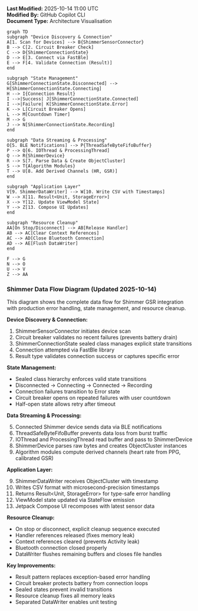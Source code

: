**Last Modified:** 2025-10-14 11:00 UTC  
**Modified By:** GitHub Copilot CLI  
**Document Type:** Architecture Visualisation

```mermaid
graph TD
subgraph "Device Discovery & Connection"
A[1. Scan for Devices] --> B{ShimmerSensorConnector}
B --> C[2. Circuit Breaker Check]
C --> D{ShimmerConnectionState}
D --> E[3. Connect via FastBle]
E --> F[4. Validate Connection (Result)]
end

subgraph "State Management"
G[ShimmerConnectionState.Disconnected] --> H[ShimmerConnectionState.Connecting]
H --> I{Connection Result}
I -->|Success| J[ShimmerConnectionState.Connected]
I -->|Failure| K[ShimmerConnectionState.Error]
K --> L[Circuit Breaker Opens]
L --> M[Countdown Timer]
M --> G
J --> N[ShimmerConnectionState.Recording]
end

subgraph "Data Streaming & Processing"
O[5. BLE Notifications] --> P{ThreadSafeByteFifoBuffer}
P --> Q[6. IOThread & ProcessingThread]
Q --> R{ShimmerDevice}
R --> S[7. Parse Data & Create ObjectCluster]
S --> T{Algorithm Modules}
T --> U[8. Add Derived Channels (HR, GSR)]
end

subgraph "Application Layer"
V[9. ShimmerDataWriter] --> W[10. Write CSV with Timestamps]
W --> X[11. Result<Unit, StorageError>]
X --> Y[12. Update ViewModel State]
Y --> Z[13. Compose UI Updates]
end

subgraph "Resource Cleanup"
AA[On Stop/Disconnect] --> AB[Release Handler]
AB --> AC[Clear Context References]
AC --> AD[Close Bluetooth Connection]
AD --> AE[Flush DataWriter]
end

F --> G
N --> O
U --> V
Z --> AA
```

### Shimmer Data Flow Diagram (Updated 2025-10-14)

This diagram shows the complete data flow for Shimmer GSR integration with production error handling, state management, and resource cleanup.

**Device Discovery & Connection:**

1. ShimmerSensorConnector initiates device scan
2. Circuit breaker validates no recent failures (prevents battery drain)
3. ShimmerConnectionState sealed class manages explicit state transitions
4. Connection attempted via FastBle library
5. Result type validates connection success or captures specific error

**State Management:**

- Sealed class hierarchy enforces valid state transitions
- Disconnected -> Connecting -> Connected -> Recording
- Connection failures transition to Error state
- Circuit breaker opens on repeated failures with user countdown
- Half-open state allows retry after timeout

**Data Streaming & Processing:**

5. Connected Shimmer device sends data via BLE notifications
6. ThreadSafeByteFifoBuffer prevents data loss from burst traffic
7. IOThread and ProcessingThread read buffer and pass to ShimmerDevice
8. ShimmerDevice parses raw bytes and creates ObjectCluster instances
9. Algorithm modules compute derived channels (heart rate from PPG, calibrated GSR)

**Application Layer:**

9. ShimmerDataWriter receives ObjectCluster with timestamp
10. Writes CSV format with microsecond-precision timestamps
11. Returns Result<Unit, StorageError> for type-safe error handling
12. ViewModel state updated via StateFlow emission
13. Jetpack Compose UI recomposes with latest sensor data

**Resource Cleanup:**

- On stop or disconnect, explicit cleanup sequence executed
- Handler references released (fixes memory leak)
- Context references cleared (prevents Activity leak)
- Bluetooth connection closed properly
- DataWriter flushes remaining buffers and closes file handles

**Key Improvements:**

- Result pattern replaces exception-based error handling
- Circuit breaker protects battery from connection loops
- Sealed states prevent invalid transitions
- Resource cleanup fixes all memory leaks
- Separated DataWriter enables unit testing
